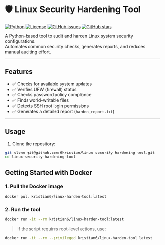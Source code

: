 # 🛡️ Linux Security Hardening Tool

[![Python](https://img.shields.io/badge/Python-3.10-blue?logo=python&logoColor=white)](https://www.python.org/)
[![License](https://img.shields.io/badge/License-MIT-green)](LICENSE)
[![GitHub issues](https://img.shields.io/github/issues/6kristian/linux-security-hardening-tool)](https://github.com/6kristian/linux-security-hardening-tool/issues)
[![GitHub stars](https://img.shields.io/github/stars/6kristian/linux-security-hardening-tool)](https://github.com/6kristian/linux-security-hardening-tool/stargazers)

A Python-based tool to audit and harden Linux system security configurations.  
Automates common security checks, generates reports, and reduces manual auditing effort.

---

## Features

- ✅ Checks for available system updates  
- ✅ Verifies UFW (firewall) status  
- ✅ Checks password policy compliance  
- ✅ Finds world-writable files  
- ✅ Detects SSH root login permissions  
- ✅ Generates a detailed report (`harden_report.txt`)  

---

## Usage

1. Clone the repository:
```bash
git clone git@github.com:6kristian/linux-security-hardening-tool.git
cd linux-security-hardening-tool
```
## **Getting Started with Docker**

### **1. Pull the Docker image**

```bash
docker pull kristian6/linux-harden-tool:latest
```

### **2. Run the tool**

```bash
docker run -it --rm kristian6/linux-harden-tool:latest
```

> If the script requires root-level actions, use:

```bash
docker run -it --rm --privileged kristian6/linux-harden-tool:latest
```

